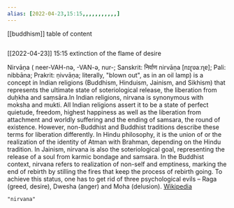 ```yaml
---
alias: [2022-04-23,15:15,,,,,,,,,,,]
---
```

[[buddhism]]
table of content
```toc
```

[[2022-04-23]] 15:15
extinction of the flame of desire

Nirvāṇa ( neer-VAH-nə,  -⁠VAN-ə,  nur-; Sanskrit: निर्वाण nirvāṇa [nɪɽʋaːɳɐ]; Pali: nibbāna; Prakrit: ṇivvāṇa; literally, "blown out", as in an oil lamp) is a concept in Indian religions (Buddhism, Hinduism, Jainism, and Sikhism) that represents the ultimate state of soteriological release, the liberation from duḥkha and saṃsāra.In Indian religions, nirvana is synonymous with moksha and mukti. All Indian religions assert it to be a state of perfect quietude, freedom, highest happiness as well as the liberation from attachment and worldly suffering and the ending of samsara, the round of existence. However, non-Buddhist and Buddhist traditions describe these terms for liberation differently. In Hindu philosophy, it is the union of or the realization of the identity of Atman with Brahman, depending on the Hindu tradition. In Jainism, nirvana is also the soteriological goal, representing the release of a soul from karmic bondage and samsara. In the Buddhist context, nirvana refers to realization of non-self and emptiness, marking the end of rebirth by stilling the fires that keep the process of rebirth going. To achieve this status, one has to get rid of three psychological evils – Raga (greed, desire), Dwesha (anger) and Moha (delusion).
[Wikipedia](https://en.wikipedia.org/wiki/Nirvana)
```query
"nirvana"
```